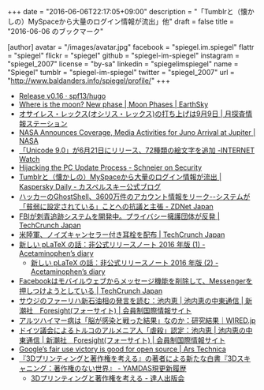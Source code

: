 +++
date = "2016-06-06T22:17:05+09:00"
description = "「Tumblrと（懐かしの）MySpaceから大量のログイン情報が流出」他"
draft = false
title = "2016-06-06 のブックマーク"

[author]
  avatar = "/images/avatar.jpg"
  facebook = "spiegel.im.spiegel"
  flattr = "spiegel"
  flickr = "spiegel"
  github = "spiegel-im-spiegel"
  instagram = "spiegel_2007"
  license = "by-sa"
  linkedin = "spiegelimspiegel"
  name = "Spiegel"
  tumblr = "spiegel-im-spiegel"
  twitter = "spiegel_2007"
  url = "http://www.baldanders.info/spiegel/profile/"
+++

- [Release v0.16 · spf13/hugo](https://github.com/spf13/hugo/releases/tag/v0.16)
- [Where is the moon? New phase | Moon Phases | EarthSky](http://earthsky.org/moon-phases/new-moon)
- [オサイレス・レックス(オシリス・レックス)の打ち上げは9月9日 | 月探査情報ステーション](http://moonstation.jp/blog/asteroidexp/osiris-rex/launch-of-osiris-rex-set-for-sep-9)
- [NASA Announces Coverage, Media Activities for Juno Arrival at Jupiter | NASA](https://www.nasa.gov/press-release/nasa-announces-coverage-media-activities-for-juno-mission-arrival-at-jupiter)
- [「Unicode 9.0」が6月21日にリリース、72種類の絵文字を追加 -INTERNET Watch](http://internet.watch.impress.co.jp/docs/news/1003634.html)
- [Hijacking the PC Update Process - Schneier on Security](https://www.schneier.com/blog/archives/2016/06/hijacking_the_p.html)
- [Tumblrと（懐かしの）MySpaceから大量のログイン情報が流出 | Kaspersky Daily - カスペルスキー公式ブログ](https://blog.kaspersky.co.jp/myspace-tumbler-data-breach/11619/)
- [ハッカーのGhostShell、3600万件のアカウント情報をリーク--システムが「貧弱に設定されている」ことへの抗議と主張 - ZDNet Japan](http://japan.zdnet.com/article/35083780/)
- [FBIが刺青追跡システムを開発中。プライバシー擁護団体が反発 | TechCrunch Japan](http://jp.techcrunch.com/2016/06/06/20160605tattoo-tracking/)
- [米陸軍、ノイズキャンセラー付き耳栓を配布 | TechCrunch Japan](http://jp.techcrunch.com/2016/06/06/20160605tcaps-hearing-aids/)
- [新しい pLaTeX の話：非公式リリースノート 2016 年版 (1) - Acetaminophen’s diary](http://acetaminophen.hatenablog.com/entry/new-platex-20160507-01)
    - [新しい pLaTeX の話：非公式リリースノート 2016 年版 (2) - Acetaminophen’s diary](http://acetaminophen.hatenablog.com/entry/new-platex-20160507-02)
- [Facebookはモバイルウェブからメッセージ機能を削除して、Messengerを押しつけようとしている | TechCrunch Japan](http://jp.techcrunch.com/2016/06/06/20160603facebook-is-disabling-messaging-in-its-mobile-web-app-to-push-people-to-messenger/)
- [サウジのファーリハ新石油相の発言を読む：池内恵 | 池内恵の中東通信 | 新潮社　Foresight(フォーサイト) | 会員制国際情報サイト](http://www.fsight.jp/articles/-/41248)
- [アルツハイマー病は「脳が感染と戦った結果」なのか：研究結果｜WIRED.jp](http://wired.jp/2016/06/03/brain-infections-may-spark-alzheimers/)
- [ドイツ議会によるトルコのアルメニア人「虐殺」認定：池内恵 | 池内恵の中東通信 | 新潮社　Foresight(フォーサイト) | 会員制国際情報サイト](http://www.fsight.jp/articles/-/41247)
- [Google’s fair use victory is good for open source | Ars Technica](http://arstechnica.com/tech-policy/2016/06/googles-fair-use-victory-is-good-for-open-source/)
- [『3Dプリンティングと著作権を考える』の著者による新たな白書『3Dスキャニング：著作権のない世界』 - YAMDAS現更新履歴](http://d.hatena.ne.jp/yomoyomo/20160605/aworldwithoutcopyright)
    - [3Dプリンティングと著作権を考える - 達人出版会](http://tatsu-zine.com/books/copyright-3dprinting)
